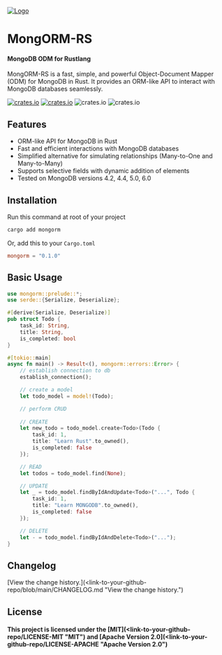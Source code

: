 [![Logo](<link-to-your-logo-image> "Logo")](<link-to-your-github-repo "Logo">)

# MongORM-RS

#### MongoDB ODM for Rustlang

MongORM-RS is a fast, simple, and powerful Object-Document Mapper (ODM) for MongoDB in Rust. It provides an ORM-like API to interact with MongoDB databases seamlessly.

[![crates.io](https://img.shields.io/crates/v/mongorm-rs "crates.io")](https://crates.io/crates/mongorm-rs "crates.io")
[![crates.io](https://img.shields.io/static/v1?label=rustc&message=v1.57%2B&color=red "crates.io")](https://www.rust-lang.org/ "crates.io")
![crates.io](https://img.shields.io/crates/l/mongorm-rs)
![crates.io](https://img.shields.io/crates/d/mongorm-rs)

## Features

- ORM-like API for MongoDB in Rust
- Fast and efficient interactions with MongoDB databases
- Simplified alternative for simulating relationships (Many-to-One and Many-to-Many)
- Supports selective fields with dynamic addition of elements
- Tested on MongoDB versions 4.2, 4.4, 5.0, 6.0

## Installation

Run this command at root of your project

```bash
cargo add mongorm
```

Or, add this to your `Cargo.toml`

```toml
mongorm = "0.1.0"
```                   

## Basic Usage

```rust
use mongorm::prelude::*;
use serde::{Serialize, Deserialize};

#[derive(Serialize, Deserialize)]
pub struct Todo {
    task_id: String,
    title: String,
    is_completed: bool
}

#[tokio::main]
async fn main() -> Result<(), mongorm::errors::Error> {
    // establish connection to db
    establish_connection();

    // create a model
    let todo_model = model!(Todo);

    // perform CRUD
    
    // CREATE
    let new_todo = todo_model.create<Todo>(Todo {
        task_id: 1,
        title: "Learn Rust".to_owned(),
        is_completed: false
    });

    // READ
    let todos = todo_model.find(None); 

    // UPDATE
    let _ = todo_model.findByIdAndUpdate<Todo>("...", Todo {
        task_id: 1,
        title: "Learn MONGODB".to_owned(),
        is_completed: false
    });

    // DELETE
    let - = todo_model.findByIdAndDelete<Todo>("...");
}

```

## Changelog

[View the change history.](<link-to-your-github-repo/blob/main/CHANGELOG.md "View the change history.")

## License

#### This project is licensed under the [MIT](<link-to-your-github-repo/LICENSE-MIT "MIT") and [Apache Version 2.0](<link-to-your-github-repo/LICENSE-APACHE "Apache Version 2.0")
